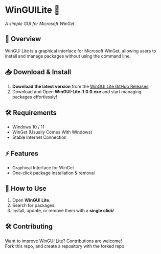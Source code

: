 # WinGUILite 🚀
*A simple GUI for Microsoft WinGet*  

## 🌟 Overview  
WinGUI Lite is a graphical interface for Microsoft WinGet, allowing users to install and manage packages without using the command line.  

## 📥 Download & Install  
1. **Download the latest version** from the [WinGUI Lite GitHub Releases](https://github.com/JimmyPla6z/WinGUILite/releases).  
2. Download and Open **WinGUI-Lite-1.0.0.exe** and start managing packages effortlessly!  

## 🛠 Requirements  
- Windows 10 / 11 
- WinGet (Usually Comes With Windows)
- Stable Internet Connection

## ⚡ Features  
- Graphical Interface for WinGet  
- One-click package installation & removal  

## 📝 How to Use  
1. Open **WinGUI Lite**.  
2. Search for packages.  
3. Install, update, or remove them with a **single click**!  

## 🛠 Contributing  
Want to improve WinGUI Lite? Contributions are welcome!  
Fork this repo, and create a repository with the forked repo
